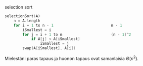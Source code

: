 selection sort

```cpp
selectionSort(A)
    n = A.length
    for i = 1 to n - 1                          n - 1
        iSmallest = i
        for j = i + 1 to n                      (n - 1)^2
            if A[j] < A[iSmallest]
                iSmallest = j
        swap(A[iSmallest], A[i])
```


Mielestäni paras tapaus ja huonon tapaus ovat samanlaisia $\Theta(n^2)$.
